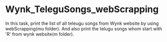 # Wynk_TeleguSongs_webScrapping
In this task, print the list of all teleugu songs from Wynk website by using webScrapping(mu folder).
And also print the telugu songs whom start with 'R' from wynk website(m folder).
